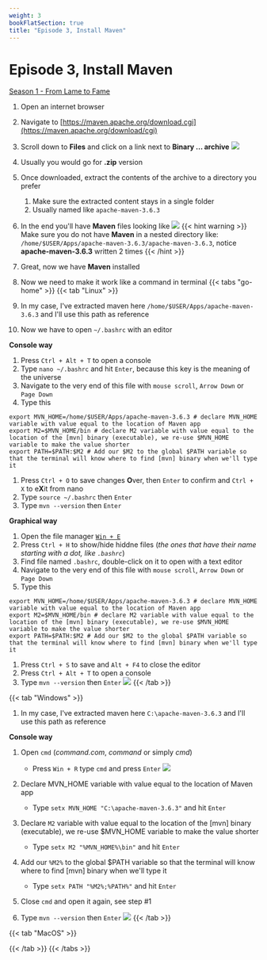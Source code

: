```yaml
---
weight: 3
bookFlatSection: true
title: "Episode 3, Install Maven"
---
```


# Episode 3, Install Maven

[Season 1 - From Lame to Fame](/docs/java/season_1/)

1. Open an internet browser
1. Navigate to [https://maven.apache.org/download.cgi](https://maven.apache.org/download/cgi)
1. Scroll down to **Files** and click on a link next to **Binary ... archive**
![](/java/season1/episode3/maven-link.png) 
1. Usually you would go for **.zip** version
1. Once downloaded, extract the contents of the archive to a directory you prefer
    1. Make sure the extracted content stays in a single folder
    1. Usually named like `apache-maven-3.6.3`
1. In the end you'll have **Maven** files looking like
![](/java/season1/episode3/maven-folder.png) 
{{< hint warning >}}
Make sure you do not have **Maven** in a nested directory like: 
`/home/$USER/Apps/apache-maven-3.6.3/apache-maven-3.6.3`, notice **apache-maven-3.6.3** written 2 times
{{< /hint >}}

1. Great, now we have **Maven** installed
1. Now we need to make it work like a command in terminal
{{< tabs "go-home" >}}
{{< tab "Linux" >}}
1. In my case, I've extracted maven here `/home/$USER/Apps/apache-maven-3.6.3` and I'll use this path as reference
1. Now we have to open `~/.bashrc` with an editor

**Console way**
1. Press `Ctrl + Alt + T` to open a console
1. Type `nano ~/.bashrc` and hit `Enter`, because this key is the meaning of the universe
1. Navigate to the very end of this file with `mouse scroll`, `Arrow Down` or `Page Down`
1. Type this
```shell script
export MVN_HOME=/home/$USER/Apps/apache-maven-3.6.3 # declare MVN_HOME variable with value equal to the location of Maven app 
export M2=$MVN_HOME/bin # declare M2 variable with value equal to the location of the [mvn] binary (executable), we re-use $MVN_HOME variable to make the value shorter
export PATH=$PATH:$M2 # Add our $M2 to the global $PATH variable so that the terminal will know where to find [mvn] binary when we'll type it
``` 
1. Press `Ctrl + O` to save changes **O**ver, then `Enter` to confirm and `Ctrl + X` to e**X**it from nano
1. Type `source ~/.bashrc` then `Enter`
1. Type `mvn --version` then `Enter`

**Graphical way**
1. Open the file manager [`Win + E`](/docs/how_tos/win-key/)
1. Press `Ctrl + H` to show/hide hiddne files (_the ones that have their name starting with a dot, like `.bashrc`_)
1. Find file named `.bashrc`, double-click on it to open with a text editor
1. Navigate to the very end of this file with `mouse scroll`, `Arrow Down` or `Page Down`
1. Type this
```shell script
export MVN_HOME=/home/$USER/Apps/apache-maven-3.6.3 # declare MVN_HOME variable with value equal to the location of Maven app 
export M2=$MVN_HOME/bin # declare M2 variable with value equal to the location of the [mvn] binary (executable), we re-use $MVN_HOME variable to make the value shorter
export PATH=$PATH:$M2 # Add our $M2 to the global $PATH variable so that the terminal will know where to find [mvn] binary when we'll type it
``` 
1. Press `Ctrl + S` to save and `Alt + F4` to close the editor
1. Press `Ctrl + Alt + T` to open a console
1. Type `mvn --version` then `Enter`
![](/java/season1/episode3/maven-version.png) 
{{< /tab >}}

{{< tab "Windows" >}}
1. In my case, I've extracted maven here `C:\apache-maven-3.6.3` and I'll use this path as reference

**Console way**
1. Open `cmd` (_command.com_, _command_ or simply _cmd_)
    - Press `Win + R` type `cmd` and press `Enter`
![](/installjava/windows/win-run-cmd.png) 

1. Declare MVN_HOME variable with value equal to the location of Maven app
    - Type `setx MVN_HOME "C:\apache-maven-3.6.3"` and hit `Enter`
1. Declare `M2` variable with value equal to the location of the [mvn] binary (executable), we re-use $MVN_HOME variable to make the value shorter
    - Type `setx M2 "%MVN_HOME%\bin"` and hit `Enter`
1. Add our `%M2%` to the global $PATH variable so that the terminal will know where to find [mvn] binary when we'll type it
    - Type `setx PATH "%M2%;%PATH%"` and hit `Enter`
1. Close `cmd` and open it again, see step #1
1. Type `mvn --version` then `Enter`
![](/java/season1/episode3/maven-version.png) 
{{< /tab >}}

{{< tab "MacOS" >}} 

{{< /tab >}}
{{< /tabs >}}